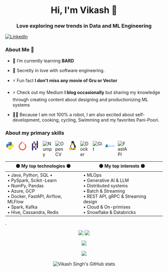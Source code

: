 <h1 align="center">Hi, I'm Vikash 👋</h1>
<h3 align="center">Love exploring new trends in Data and ML Engineering</h3>

[![LinkedIn](https://img.shields.io/badge/linkedin-%230077B5.svg?style=for-the-badge&logo=linkedin&logoColor=white)](https://www.linkedin.com/in/imvikashsingh/)

### About Me 🤖 

- 🌱 I’m currently learning **BARD**
  
- 💛 Secretly in love with software engineering. <br/>
  
-   ⚡ Fun fact **I don't miss any movie of Gru or Vector**

- ⚡ Check out my Medium **I blog occasionally** but sharing my knowledge through creating content about designing and productionizing ML systems
  
- 👱🏻 Because I am not 100% a robot, I am also excited about self-development, cooking, cycling, Swimming and my favorites Pani-Poori. <br/>

### About my primary skills

<img align="left" alt="Python" width="30px" style="padding-right:10px;" src="https://github.com/devicons/devicon/blob/master/icons/python/python-original.svg" />

<img align="left" alt="Pytorch" width="30px" style="padding-right:10px;" src="https://github.com/devicons/devicon/blob/master/icons/pytorch/pytorch-original.svg" />
<img align="left" alt="Pandas" width="30px" style="padding-right:10px;" src="https://github.com/devicons/devicon/blob/master/icons/pandas/pandas-original.svg" />
<img align="left" alt="Numpy" width="30px" style="padding-right:10px;" src="https://cdn.jsdelivr.net/gh/devicons/devicon/icons/numpy/numpy-original.svg" />
<img align="left" alt="OpenCV" width="30px" style="padding-right:10px;" src="https://cdn.jsdelivr.net/gh/devicons/devicon/icons/opencv/opencv-original.svg" />

<img align="left" alt="Linux" width="30px" style="padding-right:10px;" src="https://github.com/devicons/devicon/blob/master/icons/linux/linux-original.svg" />
<img align="left" alt="Docker" width="30px" style="padding-right:10px;" src="https://cdn.jsdelivr.net/gh/devicons/devicon/icons/docker/docker-original.svg" />
<img align="left" alt="Git" width="30px" style="padding-right:10px;" src="https://cdn.jsdelivr.net/gh/devicons/devicon/icons/git/git-original.svg" />
<img align="left" alt="Azure" width="30px" style="padding-right:10px;" src="https://github.com/devicons/devicon/blob/master/icons/azure/azure-original-wordmark.svg"/>



<img align="left" alt="FastAPI" width="30px" style="padding-right:10px;" src="https://cdn.jsdelivr.net/gh/devicons/devicon/icons/fastapi/fastapi-original.svg" />

<br/>
<br/>
<br/>

| ⚫️ My **top** technologies ⚫️ | ⚫️ My **top** interests ⚫️ |
|---------------|--------------|
| • Java, Python, SQL • <br/> • PySpark, Scikit-Learn <br/> • NumPy, Pandas <br/> • Azure, GCP <br/> • Docker, FastAPI, Airflow, MLFlow <br/> • Spark, Kafka <br/> • Hive, Cassandra, Redis <br/> | • MLOps <br/> • Generative AI & LLM <br/> • Distributed systems <br/> • Batch & Streaming <br/> • REST API, gRPC & Streaming design <br/> • Cloud & On-primises <br/> • Snowflake & Databricks <br/> |

.


<div align="center">

![](https://img.shields.io/github/followers/penut85420?style=for-the-badge&logo=github)
![](https://img.shields.io/github/stars/penut85420?style=for-the-badge&logo=github)
  
![](https://img.shields.io/static/v1?label=Love&message=Coding&color=violet&style=for-the-badge&logo=visual-studio-code)
  
[![](https://img.shields.io/static/v1?label=My&message=Twitter&color=5DA9DD&style=flat-square&logo=twitter&logoColor=white)](https://twitter.com/imvikashsingh)
  
![Vikash Singh's GitHub stats](https://github-readme-stats.vercel.app/api?username=vikashs&show_icons=true&theme=algolia)

</div>
